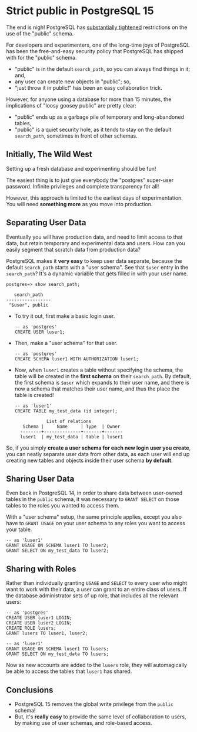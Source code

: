 # Strict public in PostgreSQL 15

The end is nigh! PostgreSQL has [substantially tightened](https://www.postgresql.org/docs/release/15.0/) restrictions on the use of the "public" schema.

For developers and experimenters, one of the long-time joys of PostgreSQL has been the free-and-easy security policy that PostgreSQL has shipped with for the "public" schema.

* "public" is in the default `search_path`, so you can always find things in it; and,
* any user can create new objects in "public"; so,
* "just throw it in public!" has been an easy collaboration trick.

However, for anyone using a database for more than 15 minutes, the implications of "loosy goosey public" are pretty clear:

* "public" ends up as a garbage pile of temporary and long-abandoned tables,
* "public" is a quiet security hole, as it tends to stay on the default `search_path`, sometimes in front of other schemas.

## Initially, The Wild West

Setting up a fresh database and experimenting should be fun! 

The easiest thing is to just give everybody the "postgres" super-user password. Infinite privileges and complete transparency for all! 

However, this approach is limited to the earliest days of experimentation. You will need **something more** as you move into production.

## Separating User Data

Eventually you will have production data, and need to limit access to that data, but retain temporary and experimental data and users. How can you easily segment that scratch data from production data?

PostgreSQL makes it **very easy** to keep user data separate, because the default `search_path` starts with a "user schema". See that `$user` entry in the `search_path`? It's a dynamic variable that gets filled in with your user name.

```
postgres=> show search_path;

   search_path   
-----------------
 "$user", public
```

* To try it out, first make a basic login user. 

  ```
  -- as 'postgres'
  CREATE USER luser1;
  ```

* Then, make a "user schema" for that user.

  ```
  -- as 'postgres'
  CREATE SCHEMA luser1 WITH AUTHORIZATION luser1;
  ```

* Now, when `luser1` creates a table without specifying the schema, the table will be created in the **first schema** on their `search_path`. By default, the first schema is `$user` which expands to their user name, and there is now a schema that matches their user name, and thus the place the table is created!

  ```
  -- as 'luser1'
  CREATE TABLE my_test_data (id integer);
  ```

  ```
              List of relations
     Schema |     Name     | Type  | Owner 
    --------+--------------+-------+-------
    luser1  | my_test_data | table | luser1
  ```

So, if you simply **create a user schema for each new login user you create**, you can neatly separate user data from other data, as each user will end up creating new tables and objects inside their user schema **by default**.

## Sharing User Data

Even back in PostgreSQL 14, in order to share data between user-owned tables in the `public` schema, it was necessary to `GRANT SELECT` on those tables to the roles you wanted to access them.

With a "user schema" setup, the same principle applies, except you also have to `GRANT USAGE` on your user schema to any roles you want to access your table.

  ```
  -- as 'luser1'
  GRANT USAGE ON SCHEMA luser1 TO luser2;
  GRANT SELECT ON my_test_data TO luser2;
  ```

## Sharing with Roles

Rather than individually granting `USAGE` and `SELECT` to every user who might want to work with their data, a user can grant to an entire class of users. If the database administrator sets of up role, that includes all the relevant users:

```
-- as 'postgres'
CREATE USER luser1 LOGIN;
CREATE USER luser2 LOGIN;
CREATE ROLE lusers;
GRANT lusers TO luser1, luser2;

-- as 'luser1'
GRANT USAGE ON SCHEMA luser1 TO lusers;
GRANT SELECT ON my_test_data TO lusers;
```

Now as new accounts are added to the `lusers` role, they will automagically be able to access the tables that `luser1` has shared.

## Conclusions

* PostgreSQL 15 removes the global write privilege from the `public` schema!
* But, it's **really easy** to provide the same level of collaboration to users, by making use of user schemas, and role-based access.

